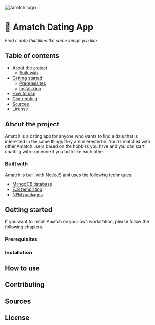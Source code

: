 ![Amatch login](https://i.imgur.com/M9Owwmv.png)

# :purple_heart: Amatch Dating App
*Find a date that likes the same things you like*

## Table of contents
* [About the project](#about-the-project)
  * [Built with](#built-with)
* [Getting started](#getting-started)
  * [Prerequisites](#prerequisites)
  * [Installation](#installation)
* [How to use](#how-to-use)
* [Contributing](#contributing)
* [Sources](#sources)
* [License](#license)

## About the project
Amatch is a dating app for anyone who wants to find a date that is interested in the same things they are interested in. You're matched with other Amatch users based on the hobbies you have and you can start chatting with someone if you both like each other.

### Built with
Amatch is built with NodeJS and uses the following techniques:
* [MongoDB database](https://github.com/StanBankras/amatch/wiki/Database-Structure)
* [EJS templating](https://github.com/StanBankras/amatch/wiki/Templating)
* [NPM packages](https://github.com/StanBankras/amatch/wiki/NPM-Packages)

## Getting started
If you want to install Amatch on your own workstation, please follow the following chapters.

### Prerequisites


### Installation


## How to use


## Contributing


## Sources


## License
